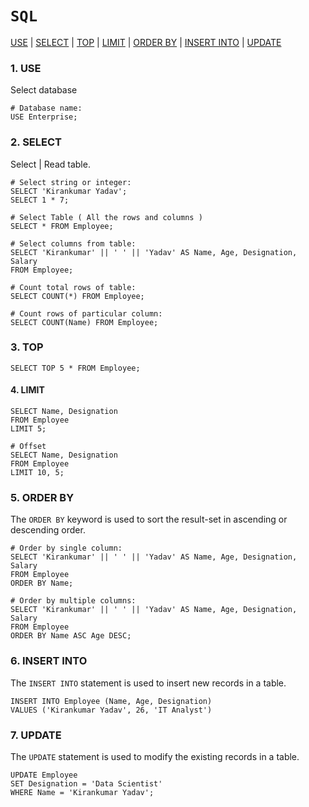 # `SQL`

<a href=#use>USE</a> | <a href=#select>SELECT</a> | <a href=#top>TOP</a> | <a href=#limit>LIMIT</a> | <a href=#orderby>ORDER BY</a> | <a href=#insert>INSERT INTO</a> | <a href=#update>UPDATE</a>


<h3 name=use><b>1. USE</b></h3> 

Select database

```mysql
# Database name:
USE Enterprise;
```


<h3 name=select><b>2. SELECT</b></h3> 

Select | Read table.

```mysql
# Select string or integer:
SELECT 'Kirankumar Yadav';
SELECT 1 * 7;

# Select Table ( All the rows and columns )
SELECT * FROM Employee;

# Select columns from table:
SELECT 'Kirankumar' || ' ' || 'Yadav' AS Name, Age, Designation, Salary 
FROM Employee;

# Count total rows of table:
SELECT COUNT(*) FROM Employee;

# Count rows of particular column:
SELECT COUNT(Name) FROM Employee;
``` 

<h3 name=top><b>3. TOP</b></h3> 

```mysql
SELECT TOP 5 * FROM Employee;
```

<h4 name=top>4. LIMIT</h4> 

```mysql
SELECT Name, Designation
FROM Employee
LIMIT 5;

# Offset
SELECT Name, Designation
FROM Employee
LIMIT 10, 5;
```

<h3 name=orderby><b>5. ORDER BY</b></h3>

The `ORDER BY` keyword is used to sort the result-set in ascending or descending order.

```mysql
# Order by single column:
SELECT 'Kirankumar' || ' ' || 'Yadav' AS Name, Age, Designation, Salary 
FROM Employee
ORDER BY Name;

# Order by multiple columns:
SELECT 'Kirankumar' || ' ' || 'Yadav' AS Name, Age, Designation, Salary 
FROM Employee
ORDER BY Name ASC Age DESC;
```

<h3 name=insert><b>6. INSERT INTO</b></h3>

The `INSERT INTO` statement is used to insert new records in a table.

```mysql
INSERT INTO Employee (Name, Age, Designation)
VALUES ('Kirankumar Yadav', 26, 'IT Analyst')
```

<h3 name=update><b>7. UPDATE</b></h3>

The `UPDATE` statement is used to modify the existing records in a table.

```mysql
UPDATE Employee
SET Designation = 'Data Scientist'
WHERE Name = 'Kirankumar Yadav';
```
